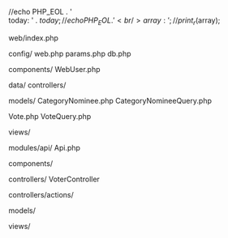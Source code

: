 //echo PHP_EOL . '<br />today: ' .  $today;
//echo PHP_EOL . '<br />array: ';
//print_r($array);

web/index.php

config/
web.php
params.php
db.php

components/
WebUser.php

data/
controllers/

models/
CategoryNominee.php
CategoryNomineeQuery.php

Vote.php
VoteQuery.php

views/

modules/api/
Api.php

components/

controllers/
VoterController

controllers/actions/

models/

views/